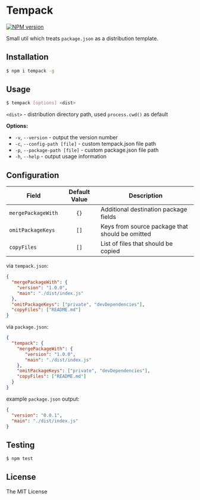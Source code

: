 # Tempack

[![NPM version][npm-image]][npm-url]

Small util which treats `package.json` as a distribution template.

## Installation

```bash
$ npm i tempack -g
```

## Usage
```bash
$ tempack [options] <dist>
```

`<dist>` - distribution directory path, used `process.cwd()` as default

**Options:**

* `-v`, `--version` - output the version number
* `-c`, `--config-path [file]` - custom tempack.json file path
* `-p`, `--package-path [file]` - custom package.json file path
* `-h`, `--help` - output usage information

## Configuration 

| Field 	| Default Value 	| Description 	|
|--------------------	|:-------------:	|-------------------------------------------------	|
| `mergePackageWith` 	| `{}` 	| Additional destination package fields 	|
| `omitPackageKeys` 	| `[]` 	| Keys from source package that should be omitted 	|
| `copyFiles` 	| `[]` 	| List of files that should be copied 	|

via `tempack.json`:

```json
{
  "mergePackageWith": {
    "version": "1.0.0",
    "main": "./dist/index.js"
  },
  "omitPackageKeys": ["private", "devDependencies"],
  "copyFiles": ["README.md"]
}
```

via `package.json`:

```json
{
  "tempack": {
    "mergePackageWith": {
       "version": "1.0.0",
       "main": "./dist/index.js"
    },
    "omitPackageKeys": ["private", "devDependencies"],
    "copyFiles": ["README.md"]
  }
}
```

example `package.json` output:

```json
{
  "version": "0.0.1",
  "main": "./dist/index.js"
}
```

## Testing

```bash
$ npm test
```

## License

The MIT License

[npm-image]: https://badge.fury.io/js/tempack.svg
[npm-url]: https://npmjs.org/package/tempack